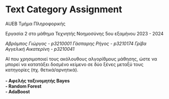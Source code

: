 # Text Category Assignment

AUEB Τμήμα Πληροφορικής

Εργασία 2 στο μάθημα Τεχνητής Νοημοσύνης 5ου εξαμήνου 2023 - 2024

*Αβράμπος Γιώργος - p3210001*
*Γάσπαρης Ρήγος - p3210174*
*Γρίβα Αγγελική Αικατερίνη - p3210041*

AI που χρησιμοποιεί τους ακόλουθους αλγορίθμους μάθησης, ώστε να μπορεί να κατατάξει δοσμένο κείμενο σε δύο ξένες μεταξύ τους κατηγορίες (πχ. θετικά/αρνητικά).<br><br>
**- Αφελής ταξινομητής Bayes**<br>
**- Random Forest**<br>
**- AdaBoost**
